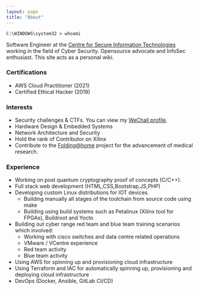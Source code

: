 ```yaml
---
layout: page
title: "About"
---
```


```windows
C:\WINDOWS\system32 > whoami
```

Software Engineer at the [Centre for Secure Information Technologies](https://www.qub.ac.uk/ecit/CSIT/) working in the field of Cyber Security. Opensource advocate and InfoSec enthusiast. This site acts as a personal wiki.   


### Certifications
- AWS Cloud Practitioner (2021)
- Certified Ethical Hacker (2019)

### Interests
- Security challenges & CTFs. You can view my [WeChall profile](https://www.wechall.net/profile/un5h4d0w).
- Hardware Design & Embedded Systems
- Network Architecture and Security
- Hold the rank of Contributor on Xilinx
- Contribute to the <a href="https://stats.foldingathome.org/donor/73291172" target="_blank">Folding@home</a> project for the advancement of medical research.


### Experience
- Working on post quantum cryptography proof of concepts (C/C++).
- Full stack web development (HTML,CSS,Bootstrap,JS,PHP)
- Developing custom Linux distributions for IOT devices.
    - Building manually all stages of the toolchain from source code using make
    - Building using build systems such as Petalinux (Xilinx tool for FPGAs), Buildroot and Yocto
- Building out cyber range red team and blue team training scenarios which involved:
    - Working with cisco switches and data centre related operations
    - VMware / VCentre experience
    - Red team activity
    - Blue team activity
- Using AWS for spinning up and provisioning cloud infrastructure
- Using Terraform and IAC for automatically spinning up, provisioning and deploying cloud infrastructure
- DevOps (Docker, Ansible, GitLab CI/CD)
